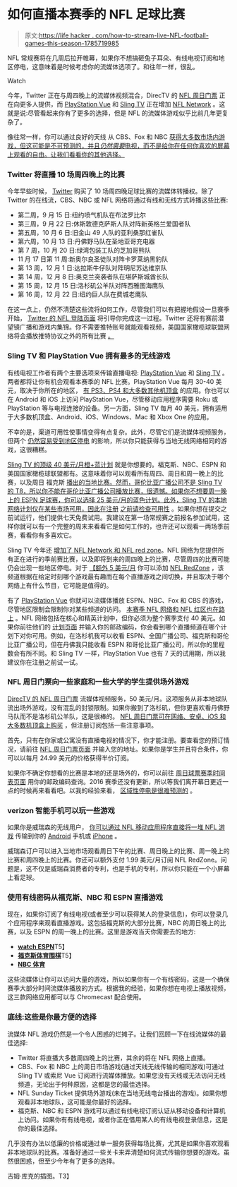 # 如何直播本赛季的 NFL 足球比赛

> 原文:[https://life hacker . com/how-to-stream-live-NFL-football-games-this-season-1785719985](https://lifehacker.com/how-to-stream-live-nfl-football-games-this-season-1785719985)

NFL 常规赛将在几周后拉开帷幕，如果你不想搞砸兔子耳朵、有线电视订阅和地区停电，这意味着是时候考虑你的流媒体选项了。和往年一样，很乱。

Watch

今年，Twitter 正在与周四晚上的流媒体视频混合，DirecTV 的 [NFL 周日门票](http://www.directv.com/sports/nfl_schedules) 正在向更多人提供，而 [PlayStation Vue](https://www.playstation.com/en-us/network/vue/?emcid=ps-se-1232&utm_medium=Paid_Search&utm_campaign=Vue&utm_source=Google&utm_term=ps-se-1232&utm_content=Vue#1) 和 [Sling TV](https://www.sling.com/) 正在增加 [NFL Network](http://www.nfl.com/network) 。这就是说:尽管看起来你有了更多的选择，但是 NFL 的流媒体游戏似乎比前几年更复杂了。

像往常一样，你可以通过良好的天线 从 CBS、Fox 和 NBC [获得大多数市场内游戏，但这可能是不可预测的，并且*仍然需要*电视，而不是给你在任何你喜欢的屏幕上观看的自由。让我们看看你的其他选择。](https://lifehacker.com/how-to-choose-the-best-over-the-air-antenna-for-free-hd-1569752514)

### Twitter 将直播 10 场周四晚上的比赛

今年早些时候， [Twitter](https://twitter.com/) 购买了 10 场周四晚足球比赛的流媒体转播权。除了 Twitter 的在线流，CBS、NBC 或 NFL 网络将通过有线和无线方式转播这些比赛:

*   第二周，9 月 15 日:纽约喷气机队在布法罗比尔
*   第三周，9 月 22 日:休斯敦德克萨斯人队对阵新英格兰爱国者队
*   第五周，10 月 6 日:旧金山 49 人队的亚利桑那红雀队
*   第六周，10 月 13 日:丹佛野马队在圣地亚哥充电器
*   第 7 周，10 月 20 日:绿湾包装工队的芝加哥熊队
*   11 月 17 日第 11 周:新奥尔良圣徒队对阵卡罗莱纳黑豹队
*   第 13 周，12 月 1 日:达拉斯牛仔队对阵明尼苏达维京队
*   第 14 周，12 月 8 日:奥克兰突袭者队在堪萨斯城酋长队
*   第 15 周，12 月 15 日:洛杉矶公羊队对阵西雅图海鹰队
*   第 16 周，12 月 22 日:纽约巨人队在费城老鹰队

在这一点上，仍然不清楚这些流将如何工作，尽管我们可以有把握地假设一旦赛季开始， [Twitter 的 NFL 登陆页面](https://twitter.com/i/streams/stream/686639666771046414) 将引导你完成这一过程。Twitter 还将有赛前潜望镜广播和游戏内集锦。你不需要推特账号就能观看视频，美国国家橄榄球联盟网络将会播放推特协议之外的所有比赛 [。](http://www.nfl.com/schedules/2016/TNF) 

### Sling TV 和 PlayStation Vue 拥有最多的无线游戏

有线电视工作者有两个主要选项来传输直播电视: [PlayStation Vue](https://www.playstation.com/en-us/network/vue/?emcid=ps-se-1232&utm_medium=Paid_Search&utm_campaign=Vue&utm_source=Google&utm_term=ps-se-1232&utm_content=Vue#1) 和 [Sling TV](https://www.sling.com) 。两者都将让你有机会观看本赛季的 NFL 比赛。PlayStation Vue 每月 30-40 美元，取决于你所在的地区， [有 PS3、PS4 和大多数其他机顶盒](https://www.playstation.com/en-us/network/vue/faq/) 的应用。你也可以在 Android 和 iOS 上访问 PlayStation Vue，尽管移动应用程序需要 Roku 或 PlayStation 等与电视连接的设备。另一方面，Sling TV 每月 40 美元，拥有适用于大多数机顶盒、Android、iOS、Windows、Mac 和 Xbox One 的应用。

不幸的是，渠道可用性使事情变得有点复杂。此外，尽管它们是流媒体视频服务，但两个 [仍然容易受到地区停电](http://help.sling.com/articles/en_US/FAQ/Does-Sling-TV-experience-content-blackouts/?/?l=en_US&fs=RelatedArticle) 的影响，所以你只能获得与当地无线网络相同的游戏，这很糟糕。

[Sling TV 的顶级 40 美元/月橙+蓝计划](https://www.sling.com/) 就是你想要的。福克斯、NBC、ESPN 和美国国家橄榄球联盟都有。这意味着你可以观看所有周四、周日和周一晚上的比赛，以及周日 福克斯 [播出的当地比赛。然而，哥伦比亚广播公司不是 Sling TV 的 T8，所以你不能在哥伦比亚广播公司播放比赛，很遗憾。如果你不想要周一晚上的 ESPN 足球赛，你可以选择 25 美元/月的蓝色计划。此外，Sling TV 的本地网络计划仅在某些市场可用，因此在注册](http://www.foxsports.com/nfl/schedule?season=2016&seasonType=1&week=1) [之前请检查可用性](https://www.sling.com/service) 。如果你想在提交之前试运行，他们提供七天免费试用。我建议在第一场常规赛之前报名参加试用，这样你就可以有一个完整的周末来看看它是如何工作的，也许还可以观看一两场季前赛，看看你有多喜欢它。

Sling TV 今年还 [增加了 NFL Network 和 NFL red zone](http://blog.sling.com/announcements/nfl-network-and-nfl-redzone-arrive-on-sling-tv/)。NFL 网络为您提供所有正在进行的季前赛比赛，以及即将到来的周四晚上的比赛，尽管周四的比赛可能仍会出现一些地区停电。对于 [【额外 5 美元/月](https://www.sling.com/service) 你可以添加 [NFL RedZone](http://www.nfl.com/redzonetv) ，该频道根据在给定时刻哪个游戏最有趣而在每个直播游戏之间切换，并且取决于哪个网络上有什么节目，它可能是值得的。

有了 [PlayStation Vue](https://www.playstation.com/en-us/network/vue/) 你就可以流媒体播放 ESPN、NBC、Fox 和 CBS 的游戏，尽管地区限制会限制你对某些频道的访问。 [本赛季 NFL 网络和 NFL 红区也在路上](http://blog.us.playstation.com/2016/07/25/nfl-network-and-nfl-redzone-coming-soon-to-playstation-vue/#comment-1169495) 。NFL 网络包括在核心和精英计划中，但你必须为整个赛季支付 40 美元。如果你前往他们的 [计划页面](https://www.playstation.com/en-us/network/vue/) 并输入你的邮政编码，你会看到哪个直播频道在哪个计划下对你可用。例如，在洛杉机我可以收看 ESPN、全国广播公司、福克斯和哥伦比亚广播公司，但在丹佛我只能收看 ESPN 和哥伦比亚广播公司，所以你的里程数会有所不同。和 Sling TV 一样，PlayStation Vue 也有 7 天的试用期，所以我建议你在注册之前试一试。

### NFL 周日门票向一些家庭和一些大学的学生提供场外游戏

[DirecTV 的 NFL 周日门票](https://nflst.directv.com/?cmp=DTC-MKT-TS-TP) 流媒体视频服务，50 美元/月。这项服务从非本地球队流出场外游戏，没有混乱的封锁限制。如果你搬到了洛杉矶，但你更喜欢看丹佛野马队而不是洛杉矶公羊队，这是很棒的。 [NFL 周日门票可在网络、安卓、iOS 和大多数机顶盒上购买](http://www.directv.com/technology/mobile_apps/nfl_sunday_ticket) ，但注册订阅包括一些注意事项。

首先，只有在你家或公寓没有直播电视的情况下，你才能注册。要查看您的预订情况，请前往 [NFL 周日门票页面](https://nflst.directv.com/) 并输入您的地址。如果你是学生并且符合条件，你可以以每月 24.99 美元的价格获得半价订阅。

如果你不确定你想看的比赛是本地的还是场外的，你可以前往 [周日球票赛季时间表页面](http://www.directv.com/sports/nfl_schedules?referrer=https://support.directv.com/app/answers/detail/a_id/1329/~/nfl-sunday-ticket-schedule-information) 用你的邮政编码查询。2016 赛季还没有更新，所以等我们离开幕日更近一点的时候再来看看吧。以我的经验来看， [区域性停电是很难预测的](https://lifehacker.com/statistically-here-are-the-football-games-youll-probab-1736937190) 。

### verizon 智能手机可以玩一些游戏

如果你是威瑞森的无线用户， [你可以通过 NFL 移动应用程序直接将一堆 NFL 游戏](https://lifehacker.com/watch-nfl-games-for-free-with-your-verizon-wireless-acc-1730794240) 传输到你的 [Android](https://play.google.com/store/apps/details?id=com.gotv.nflgamecenter.us.lite) 手机或 [iPhone](https://itunes.apple.com/app/id389781154) 。

威瑞森订户可以进入当地市场观看周日下午的比赛、周日晚上的比赛、周一晚上的比赛和周四晚上的比赛。你还可以额外支付 1.99 美元/月订阅 NFL RedZone。问题是，这不仅是威瑞森消费者的专利，也是手机的专利，所以你只能在一个小屏幕上看足球。

### 使用有线密码从福克斯、NBC 和 ESPN 直播游戏

现在，如果你订阅了有线电视(或者至少可以获得某人的登录信息)，你可以登录几个应用程序来观看直播游戏。这包括福克斯的大部分比赛，NBC 的周日晚上的比赛，以及 ESPN 的周一晚上的比赛。这里是游戏当天你需要去的地方:

*   [**watch ESPN**](http://www.espn.com/watchespn/)T5】
*   [**福克斯体育围棋**](https://www.foxsportsgo.com/)T5】
*   [**NBC 体育**](http://www.nbcsports.com/live)

这些流媒体让你可以访问大量的游戏，所以如果你有一个有线密码，这是一个确保赛季大部分时间流媒体播放的方式。根据我的经验，如果你想在电视上播放视频，这三款网络应用都可以与 Chromecast 配合使用。

### 底线:这些是你最方便的选择

流媒体 NFL 游戏仍然是一个令人困惑的烂摊子。让我们回顾一下在线流媒体的最佳选择:

*   Twitter 将直播大多数周四晚上的比赛，其余的将在 NFL 网络上直播。
*   CBS、Fox 和 NBC 上的周日市场游戏(通过天线无线传输的相同游戏)可通过 Sling TV 或索尼 Vue 订阅进行流媒体播放。如果您没有天线或无法访问无线频道，无论出于何种原因，这都是您的最佳选择。
*   NFL Sunday Ticket 提供场外游戏(未在当地无线电台播出的游戏)。如果你想观看非本地球队，这可能是你最好的选择。
*   福克斯、NBC 和 ESPN 游戏可以通过有线电视订阅认证从移动设备和计算机上访问。如果你有有线电视，或者你正在借用某人的有线电视登录信息，这是你的最佳选择。

几乎没有办法以低廉的价格或通过单一服务获得每场比赛，尤其是如果你喜欢观看非本地球队的比赛。准备好通过一些关卡来弄清楚如何流式传输你想要的游戏。虽然很困惑，但至少今年有了更多的选择。

吉姆·库克的插图。T3】